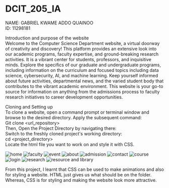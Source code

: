 # DCIT_205_IA

NAME: GABRIEL KWAME ADDO QUAINOO <br>
ID: 11298181

Introduction and purpose of the website <br>
Welcome to the Computer Science Department website, a virtual doorway of creativity and discovery! This platform provides an extensive look into our academic programs, faculty expertise, and ground-breaking research activities. It is a vibrant center for students, professors, and inquisitive minds. Explore the specifics of our graduate and undergraduate programs, including information on the curriculum and focused topics including data science, cybersecurity, AI, and machine learning. Keep yourself informed about future activities, departmental news, and the varied student body that contributes to the vibrant academic environment. This website is your go-to source for information on anything from the admissions process to faculty research initiatives to career development opportunities.

Cloning and Setting up <br>
To clone a website, open a command prompt or terminal window and browse to the desired directory. Apply the subsequent command:<br>
Git clone <url_repository> <br>
Then, Open the Project Directory by navigating there: <br>
Switch to the freshly cloned project's working directory: <br>
cd <project_directory> <br>
Locate the html file you want to work on and style it with CSS.

![home](https://github.com/Gabby-Tech1/11298181_DCIT205/assets/149122552/131fbc9b-7f23-47c6-a6db-b2ee5437d372)
![faculty](https://github.com/Gabby-Tech1/11298181_DCIT205/assets/149122552/967fbcc5-3a0b-4075-a679-95f1abf3de11)
![event](https://github.com/Gabby-Tech1/11298181_DCIT205/assets/149122552/5eef6028-90de-4da9-8a4b-ac849da215c6)
![about](https://github.com/Gabby-Tech1/11298181_DCIT205/assets/149122552/9dd9ab3d-5008-4232-a3d6-3409496ff09f)
![admission](https://github.com/Gabby-Tech1/11298181_DCIT205/assets/149122552/dbd1e1a1-a2b2-45bf-b8eb-89350c77bed9)
![contact](https://github.com/Gabby-Tech1/11298181_DCIT205/assets/149122552/7175caa9-3dd6-45fa-b2c4-a37409cea956)
![course](https://github.com/Gabby-Tech1/11298181_DCIT205/assets/149122552/247b2835-af1c-428b-b09c-32a9ae11cf41)
![login](https://github.com/Gabby-Tech1/11298181_DCIT205/assets/149122552/9d68f3ff-e0ec-465b-bbc0-b74f0c7571e2)
![research](https://github.com/Gabby-Tech1/11298181_DCIT205/assets/149122552/6cc1f407-38bc-4b4a-a711-c2295e8c8a8a)
![resource and library](https://github.com/Gabby-Tech1/11298181_DCIT205/assets/149122552/e2c27552-7158-42c2-b5ee-1da1e09300a6)



From this project, I learnt that CSS can be used to make animations and also for styling a website. HTML just gives us what should be on the folder. Whereas, CSS is for styling and making the website look more attractive.




